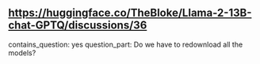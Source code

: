 ## https://huggingface.co/TheBloke/Llama-2-13B-chat-GPTQ/discussions/36

contains_question: yes
question_part: Do we have to redownload all the models?